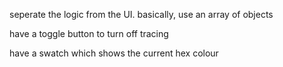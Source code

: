 seperate the logic from the UI. basically, use an array of objects

have a toggle button to turn off tracing

have a swatch which shows the current hex colour